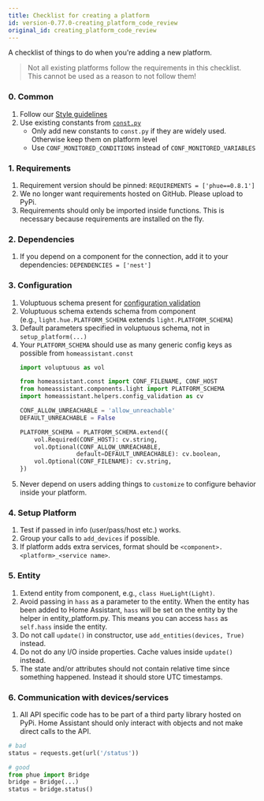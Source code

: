 ```yaml
---
title: Checklist for creating a platform
id: version-0.77.0-creating_platform_code_review
original_id: creating_platform_code_review
---
```


A checklist of things to do when you're adding a new platform.

> Not all existing platforms follow the requirements in this checklist. This cannot be used as a reason to not follow them!

### 0. Common

 1. Follow our [Style guidelines](development_guidelines.md)
 2. Use existing constants from [`const.py`](https://github.com/home-assistant/home-assistant/blob/dev/homeassistant/const.py)
    * Only add new constants to `const.py` if they are widely used. Otherwise keep them on platform level
    * Use `CONF_MONITORED_CONDITIONS` instead of `CONF_MONITORED_VARIABLES`

### 1. Requirements

 1. Requirement version should be pinned: `REQUIREMENTS = ['phue==0.8.1']`
 2. We no longer want requirements hosted on GitHub. Please upload to PyPi.
 3. Requirements should only be imported inside functions. This is necessary because requirements are installed on the fly.

### 2. Dependencies

 1. If you depend on a component for the connection, add it to your dependencies: `DEPENDENCIES = ['nest']`

### 3. Configuration

 1. Voluptuous schema present for [configuration validation](development_validation.md)
 2. Voluptuous schema extends schema from component<br>(e.g., `light.hue.PLATFORM_SCHEMA` extends `light.PLATFORM_SCHEMA`)
 3. Default parameters specified in voluptuous schema, not in `setup_platform(...)`
 4. Your `PLATFORM_SCHEMA` should use as many generic config keys as possible from `homeassistant.const`
    ```python
    import voluptuous as vol

    from homeassistant.const import CONF_FILENAME, CONF_HOST
    from homeassistant.components.light import PLATFORM_SCHEMA
    import homeassistant.helpers.config_validation as cv

    CONF_ALLOW_UNREACHABLE = 'allow_unreachable'
    DEFAULT_UNREACHABLE = False

    PLATFORM_SCHEMA = PLATFORM_SCHEMA.extend({
        vol.Required(CONF_HOST): cv.string,
        vol.Optional(CONF_ALLOW_UNREACHABLE,
                    default=DEFAULT_UNREACHABLE): cv.boolean,
        vol.Optional(CONF_FILENAME): cv.string,
    })
    ```
 5. Never depend on users adding things to `customize` to configure behavior inside your platform.

### 4. Setup Platform

 1. Test if passed in info (user/pass/host etc.) works.
 2. Group your calls to `add_devices` if possible.
 3. If platform adds extra services, format should be `<component>.<platform>_<service name>`.

### 5. Entity

 1. Extend entity from component, e.g., `class HueLight(Light)`.
 2. Avoid passing in `hass` as a parameter to the entity. When the entity has been added to Home Assistant, `hass` will be set on the entity by the helper in entity_platform.py. This means you can access `hass` as `self.hass` inside the entity.
 3. Do not call `update()` in constructor, use `add_entities(devices, True)` instead.
 4. Do not do any I/O inside properties. Cache values inside `update()` instead.
 5. The state and/or attributes should not contain relative time since something happened. Instead it should store UTC timestamps.

### 6. Communication with devices/services

 1. All API specific code has to be part of a third party library hosted on PyPi. Home Assistant should only interact with objects and not make direct calls to the API.

```python
# bad
status = requests.get(url('/status'))

# good
from phue import Bridge
bridge = Bridge(...)
status = bridge.status()
```
